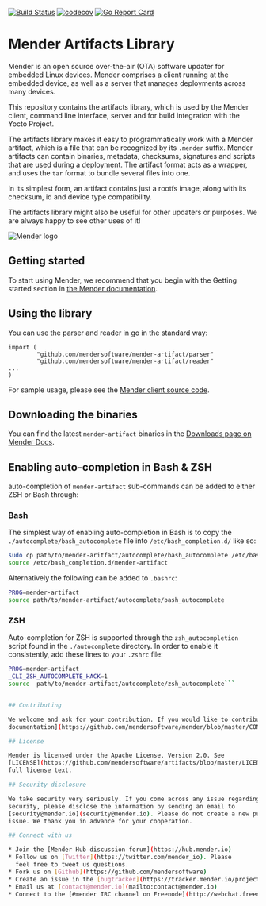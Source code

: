 [![Build Status](https://gitlab.com/Northern.tech/Mender/mender-artifact/badges/master/pipeline.svg)](https://gitlab.com/Northern.tech/Mender/mender-artifact/pipelines)
[![codecov](https://codecov.io/gh/mendersoftware/mender-artifact/branch/master/graph/badge.svg)](https://codecov.io/gh/mendersoftware/mender-artifact)
[![Go Report Card](https://goreportcard.com/badge/github.com/mendersoftware/mender-artifact)](https://goreportcard.com/report/github.com/mendersoftware/mender-artifact)

Mender Artifacts Library
==============================================

Mender is an open source over-the-air (OTA) software updater for embedded Linux
devices. Mender comprises a client running at the embedded device, as well as
a server that manages deployments across many devices.

This repository contains the artifacts library, which is used by the
Mender client, command line interface, server and for build integration with the Yocto Project.

The artifacts library makes it easy to programmatically work with a Mender artifact, which
is a file that can be recognized by its `.mender` suffix. Mender artifacts
can contain binaries, metadata, checksums, signatures and scripts that are
used during a deployment. The artifact format acts as a wrapper, and
uses the `tar` format to bundle several files into one.

In its simplest form, an artifact contains just a rootfs image,
along with its checksum, id and device type compatibility.


The artifacts library might also be useful for other updaters or
purposes. We are always happy to see other uses of it!


![Mender logo](https://mender.io/user/pages/04.resources/logos/logoS.png)


## Getting started

To start using Mender, we recommend that you begin with the Getting started
section in [the Mender documentation](https://docs.mender.io/).


## Using the library

You can use the parser and reader in go in the standard way:

```
import (
        "github.com/mendersoftware/mender-artifact/parser"
        "github.com/mendersoftware/mender-artifact/reader"
...
)
```

For sample usage, please see the [Mender client source code](https://github.com/mendersoftware/mender).


## Downloading the binaries

You can find the latest `mender-artifact` binaries in the [Downloads page on
Mender Docs](https://docs.mender.io/downloads).

## Enabling auto-completion in Bash & ZSH

 auto-completion of `mender-artifact` sub-commands can be added to either ZSH or
 Bash through:

 ### Bash

 The simplest way of enabling auto-completion in Bash is to copy the
 `./autocomplete/bash_autocomplete` file into `/etc/bash_completion.d/` like so:

 ```bash
sudo cp path/to/mender-aritfact/autocomplete/bash_autocomplete /etc/bash_completion.d/mender-artifact
source /etc/bash_completion.d/mender-artifact
 ```

 Alternatively the following can be added to `.bashrc`:

 ```bash
PROG=mender-artifact
source path/to/mender-artifact/autocomplete/bash_autocomplete
 ```

 ### ZSH

Auto-completion for ZSH is supported through the `zsh_autocompletion` script
found in the `./autocomplete` directory. In order to enable it consistently, add
these lines to your `.zshrc` file:

```bash
PROG=mender-artifact
_CLI_ZSH_AUTOCOMPLETE_HACK=1
source  path/to/mender-artifact/autocomplete/zsh_autocomplete```


## Contributing

We welcome and ask for your contribution. If you would like to contribute to Mender, please read our guide on how to best get started [contributing code or
documentation](https://github.com/mendersoftware/mender/blob/master/CONTRIBUTING.md).

## License

Mender is licensed under the Apache License, Version 2.0. See
[LICENSE](https://github.com/mendersoftware/artifacts/blob/master/LICENSE) for the
full license text.

## Security disclosure

We take security very seriously. If you come across any issue regarding
security, please disclose the information by sending an email to
[security@mender.io](security@mender.io). Please do not create a new public
issue. We thank you in advance for your cooperation.

## Connect with us

* Join the [Mender Hub discussion forum](https://hub.mender.io)
* Follow us on [Twitter](https://twitter.com/mender_io). Please
  feel free to tweet us questions.
* Fork us on [Github](https://github.com/mendersoftware)
* Create an issue in the [bugtracker](https://tracker.mender.io/projects/MEN)
* Email us at [contact@mender.io](mailto:contact@mender.io)
* Connect to the [#mender IRC channel on Freenode](http://webchat.freenode.net/?channels=mender)
